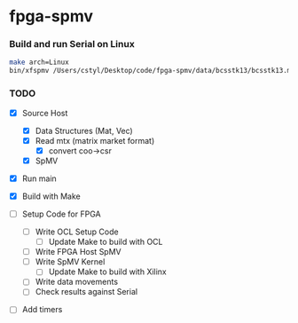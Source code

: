 # fpga-spmv

### Build and run Serial on Linux

```sh
make arch=Linux
bin/xfspmv /Users/cstyl/Desktop/code/fpga-spmv/data/bcsstk13/bcsstk13.mtx
```

### TODO
- [x] Source Host
  - [x] Data Structures (Mat, Vec)
  - [x] Read mtx (matrix market format)
    - [x] convert coo->csr
  - [x] SpMV 
- [x] Run main
- [x] Build with Make
- [ ] Setup Code for FPGA
  - [ ] Write OCL Setup Code
    - [ ] Update Make to build with OCL
  - [ ] Write FPGA Host SpMV
  - [ ] Write SpMV Kernel
    - [ ] Update Make to build with Xilinx
  - [ ] Write data movements
  - [ ] Check results against Serial
- [ ] Add timers

